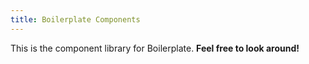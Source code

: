```yaml
---
title: Boilerplate Components
---
```

This is the component library for Boilerplate. **Feel free to look around!**
